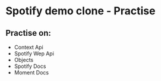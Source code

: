 # Spotify demo clone - Practise

## Practise on: 
  -  Context Api 
  -  Spotify Wep Api
  -  Objects
  -  Spotify Docs  
  -  Moment Docs
